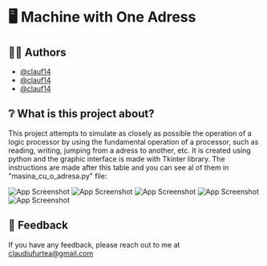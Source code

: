 # 🖥️ Machine with One Adress


## 👨‍🎓 Authors

- [@clauf14](https://www.github.com/clauf14)
- [@clauf14](https://www.github.com/clauf14)
- [@clauf14](https://www.github.com/clauf14)


## ❔ What is this project about?
This project attempts to simulate as closely as possible the operation of a logic processor by using the fundamental operation of a processor, such as reading, writing, jumping from a adress to another, etc. It is created using python and the graphic interface is made with Tkinter library. The instructions are made after this table and you can see al of them in "masina_cu_o_adresa.py" file: 

![App Screenshot](https://i.imgur.com/cgXcA9N.png)
![App Screenshot](https://i.imgur.com/jjnFY9F.png)
![App Screenshot](https://i.imgur.com/kfwFB28.png)
![App Screenshot](https://i.imgur.com/x1gLpmf.png)
![App Screenshot](https://i.imgur.com/nmTt8gt.png)


## 🙏 Feedback

If you have any feedback, please reach out to me at claudiufurtea@gmail.com

